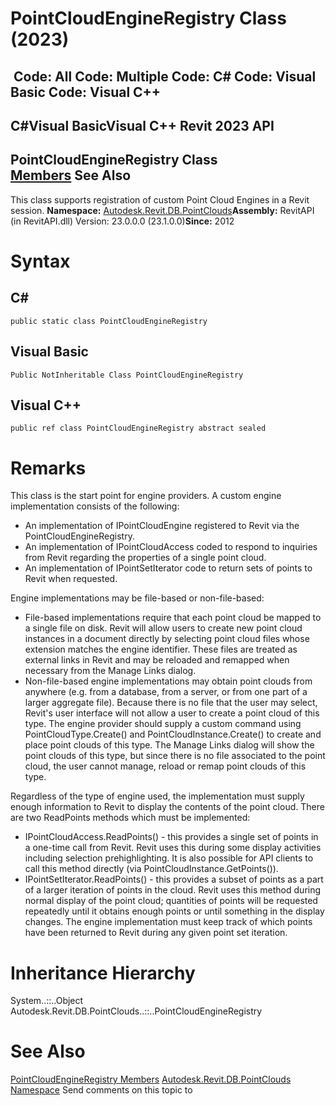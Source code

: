 # PointCloudEngineRegistry Class (2023)

﻿
 Code: All Code: Multiple Code: C# Code: Visual Basic Code: Visual C++   
---  
C#Visual BasicVisual C++
Revit 2023 API  
---  
PointCloudEngineRegistry Class  
[Members](67306629-f31b-3763-fd13-237d62d2fa89.md "PointCloudEngineRegistry Members") See Also  
---  
This class supports registration of custom Point Cloud Engines in a Revit session. 
**Namespace:** [Autodesk.Revit.DB.PointClouds](5974062a-47d4-c7bb-16f2-d5dd193bd170.md "Autodesk.Revit.DB.PointClouds Namespace")**Assembly:** RevitAPI (in RevitAPI.dll) Version: 23.0.0.0 (23.1.0.0)**Since:** 2012 
# Syntax
C#  
---  
```text
public static class PointCloudEngineRegistry
```
  
Visual Basic  
---  
```text
Public NotInheritable Class PointCloudEngineRegistry
```
  
Visual C++  
---  
```text
public ref class PointCloudEngineRegistry abstract sealed
```
  
# Remarks
This class is the start point for engine providers. A custom engine implementation consists of the following: 
  * An implementation of IPointCloudEngine registered to Revit via the PointCloudEngineRegistry.
  * An implementation of IPointCloudAccess coded to respond to inquiries from Revit regarding the properties of a single point cloud.
  * An implementation of IPointSetIterator code to return sets of points to Revit when requested. 

Engine implementations may be file-based or non-file-based: 
  * File-based implementations require that each point cloud be mapped to a single file on disk. Revit will allow users to create new point cloud instances in a document directly by selecting point cloud files whose extension matches the engine identifier. These files are treated as external links in Revit and may be reloaded and remapped when necessary from the Manage Links dialog.
  * Non-file-based engine implementations may obtain point clouds from anywhere (e.g. from a database, from a server, or from one part of a larger aggregate file). Because there is no file that the user may select, Revit's user interface will not allow a user to create a point cloud of this type. The engine provider should supply a custom command using PointCloudType.Create() and PointCloudInstance.Create() to create and place point clouds of this type. The Manage Links dialog will show the point clouds of this type, but since there is no file associated to the point cloud, the user cannot manage, reload or remap point clouds of this type.

Regardless of the type of engine used, the implementation must supply enough information to Revit to display the contents of the point cloud. There are two ReadPoints methods which must be implemented: 
  * IPointCloudAccess.ReadPoints() - this provides a single set of points in a one-time call from Revit. Revit uses this during some display activities including selection prehighlighting. It is also possible for API clients to call this method directly (via PointCloudInstance.GetPoints()).
  * IPointSetIterator.ReadPoints() - this provides a subset of points as a part of a larger iteration of points in the cloud. Revit uses this method during normal display of the point cloud; quantities of points will be requested repeatedly until it obtains enough points or until something in the display changes. The engine implementation must keep track of which points have been returned to Revit during any given point set iteration.

# Inheritance Hierarchy
System..::..Object Autodesk.Revit.DB.PointClouds..::..PointCloudEngineRegistry
# See Also
[PointCloudEngineRegistry Members](67306629-f31b-3763-fd13-237d62d2fa89.md "PointCloudEngineRegistry Members")
[Autodesk.Revit.DB.PointClouds Namespace](5974062a-47d4-c7bb-16f2-d5dd193bd170.md "Autodesk.Revit.DB.PointClouds Namespace")
Send comments on this topic to 